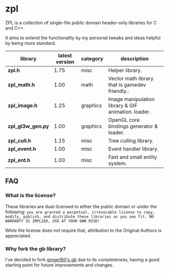 # zpl

ZPL is a collection of single-file public domain header-only libraries for C and C++.

It aims to extend the functionality by my personal tweaks and ideas helpful by being more standard.

library         | latest version | category | description
----------------|----------------|----------|-------------
**zpl.h**        | 1.75           | misc     | Helper library.
**zpl_math.h**   | 1.00           | math     | Vector math library that is gamedev friendly..
**zpl_image.h**  | 1.25           | graphics | Image manipulation library &amp; GIF animation. loader.
**zpl_gl3w_gen.py** | 1.00        | graphics | OpenGL core bindings generator &amp; loader.
**zpl_cull.h**   | 1.15           | misc     | Tree culling library.
**zpl_event.h**  | 1.00           | misc     | Event handler library.
**zpl_ent.h**    | 1.00           | misc     | Fast and small entity system.

## FAQ

### What is the license?

These libraries are dual-licensed to either the public domain or under the following: `you are granted a perpetual, irrevocable license to copy, modify,
    publish, and distribute these libraries as you see fit. NO WARRANTY IS IMPLIED, USE AT YOUR OWN RISK!`

While the license does not require that, attribution to the Original Authors is appreciated.

### Why fork the **gb** library?

I've decided to fork [gingerBill's gb](https://github.com/gingerBill/gb) due to its completeness, having a good starting point for future improvements and changes.


